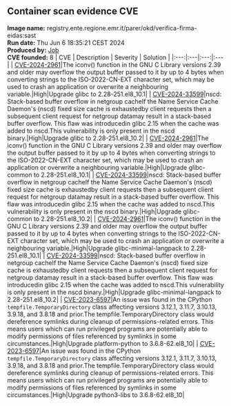 ## Container scan evidence CVE
<strong>Image name:</strong> registry.ente.regione.emr.it/parer/okd/verifica-firma-eidas:sast
<br/><strong>Run date:</strong> Thu Jun 6 18:35:21 CEST 2024
<br/><strong>Produced by:</strong> <a href="https://gitlab.ente.regione.emr.it/parer/okd/verifica-firma-eidas/-/jobs/257879">Job</a>
<br/><strong>CVE founded:</strong> 8
| CVE | Description | Severity | Solution | 
|:---:|:---|:---:|:---|
| [CVE-2024-2961](http://www.openwall.com/lists/oss-security/2024/04/17/9)|The iconv() function in the GNU C Library versions 2.39 and older may overflow the output buffer passed to it by up to 4 bytes when converting strings to the ISO-2022-CN-EXT character set, which may be used to crash an application or overwrite a neighbouring variable.|High|Upgrade glibc to 2.28-251.el8_10.1|
| [CVE-2024-33599](https://access.redhat.com/errata/RHSA-2024:3339)|nscd: Stack-based buffer overflow in netgroup cacheIf the Name Service Cache Daemon's (nscd) fixed size cache is exhaustedby client requests then a subsequent client request for netgroup datamay result in a stack-based buffer overflow.  This flaw was introducedin glibc 2.15 when the cache was added to nscd.This vulnerability is only present in the nscd binary.|High|Upgrade glibc to 2.28-251.el8_10.2|
| [CVE-2024-2961](http://www.openwall.com/lists/oss-security/2024/04/17/9)|The iconv() function in the GNU C Library versions 2.39 and older may overflow the output buffer passed to it by up to 4 bytes when converting strings to the ISO-2022-CN-EXT character set, which may be used to crash an application or overwrite a neighbouring variable.|High|Upgrade glibc-common to 2.28-251.el8_10.1|
| [CVE-2024-33599](https://access.redhat.com/errata/RHSA-2024:3339)|nscd: Stack-based buffer overflow in netgroup cacheIf the Name Service Cache Daemon's (nscd) fixed size cache is exhaustedby client requests then a subsequent client request for netgroup datamay result in a stack-based buffer overflow.  This flaw was introducedin glibc 2.15 when the cache was added to nscd.This vulnerability is only present in the nscd binary.|High|Upgrade glibc-common to 2.28-251.el8_10.2|
| [CVE-2024-2961](http://www.openwall.com/lists/oss-security/2024/04/17/9)|The iconv() function in the GNU C Library versions 2.39 and older may overflow the output buffer passed to it by up to 4 bytes when converting strings to the ISO-2022-CN-EXT character set, which may be used to crash an application or overwrite a neighbouring variable.|High|Upgrade glibc-minimal-langpack to 2.28-251.el8_10.1|
| [CVE-2024-33599](https://access.redhat.com/errata/RHSA-2024:3339)|nscd: Stack-based buffer overflow in netgroup cacheIf the Name Service Cache Daemon's (nscd) fixed size cache is exhaustedby client requests then a subsequent client request for netgroup datamay result in a stack-based buffer overflow.  This flaw was introducedin glibc 2.15 when the cache was added to nscd.This vulnerability is only present in the nscd binary.|High|Upgrade glibc-minimal-langpack to 2.28-251.el8_10.2|
| [CVE-2023-6597](http://www.openwall.com/lists/oss-security/2024/03/20/5)|An issue was found in the CPython `tempfile.TemporaryDirectory` class affecting versions 3.12.1, 3.11.7, 3.10.13, 3.9.18, and 3.8.18 and prior.The tempfile.TemporaryDirectory class would dereference symlinks during cleanup of permissions-related errors. This means users which can run privileged programs are potentially able to modify permissions of files referenced by symlinks in some circumstances.|High|Upgrade platform-python to 3.6.8-62.el8_10|
| [CVE-2023-6597](http://www.openwall.com/lists/oss-security/2024/03/20/5)|An issue was found in the CPython `tempfile.TemporaryDirectory` class affecting versions 3.12.1, 3.11.7, 3.10.13, 3.9.18, and 3.8.18 and prior.The tempfile.TemporaryDirectory class would dereference symlinks during cleanup of permissions-related errors. This means users which can run privileged programs are potentially able to modify permissions of files referenced by symlinks in some circumstances.|High|Upgrade python3-libs to 3.6.8-62.el8_10|
